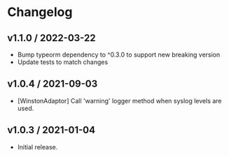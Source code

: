 # Changelog

## v1.1.0 / 2022-03-22

- Bump typeorm dependency to ^0.3.0 to support new breaking version
- Update tests to match changes

## v1.0.4 / 2021-09-03

- [WinstonAdaptor] Call 'warning' logger method when syslog levels are used.

## v1.0.3 / 2021-01-04

- Initial release.
